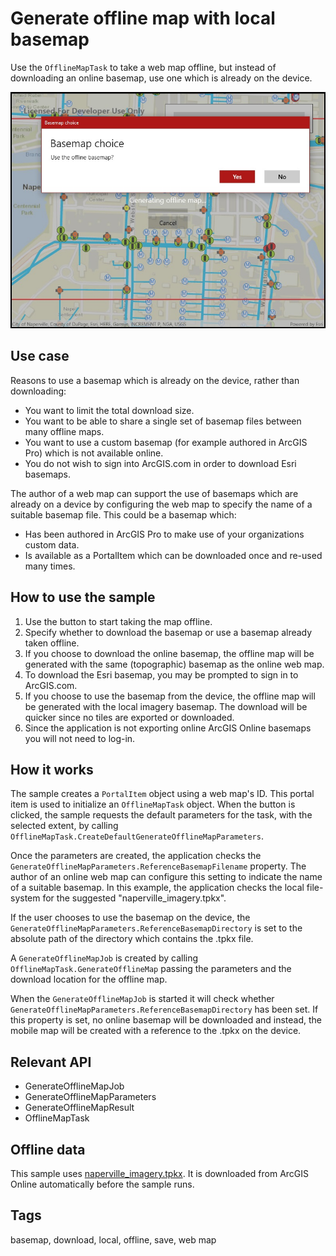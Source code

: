 # Generate offline map with local basemap

Use the `OfflineMapTask` to take a web map offline, but instead of downloading an online basemap, use one which is already on the device.

![Image of Generate offline map with local basemap](OfflineBasemapByReference.jpg)

## Use case

Reasons to use a basemap which is already on the device, rather than downloading:

* You want to limit the total download size.
* You want to be able to share a single set of basemap files between many offline maps.
* You want to use a custom basemap (for example authored in ArcGIS Pro) which is not available online.
* You do not wish to sign into ArcGIS.com in order to download Esri basemaps.

The author of a web map can support the use of basemaps which are already on a device by configuring the web map to specify the name of a suitable basemap file. This could be a basemap which:

* Has been authored in ArcGIS Pro to make use of your organizations custom data.
* Is available as a PortalItem which can be downloaded once and re-used many times.

## How to use the sample

1. Use the button to start taking the map offline.
2. Specify whether to download the basemap or use a basemap already taken offline.
3. If you choose to download the online basemap, the offline map will be generated with the same (topographic) basemap as the online web map.
4. To download the Esri basemap, you may be prompted to sign in to ArcGIS.com.
5. If you choose to use the basemap from the device, the offline map will be generated with the local imagery basemap. The download will be quicker since no tiles are exported or downloaded.
6. Since the application is not exporting online ArcGIS Online basemaps you will not need to log-in.

## How it works

The sample creates a `PortalItem` object using a web map's ID. This portal item is used to initialize an `OfflineMapTask` object. When the button is clicked, the sample requests the default parameters for the task, with the selected extent, by calling `OfflineMapTask.CreateDefaultGenerateOfflineMapParameters`.

Once the parameters are created, the application checks the `GenerateOfflineMapParameters.ReferenceBasemapFilename` property. The author of an online web map can configure this setting to indicate the name of a suitable basemap. In this example, the application checks the local file-system for the suggested "naperville_imagery.tpkx".

If the user chooses to use the basemap on the device, the `GenerateOfflineMapParameters.ReferenceBasemapDirectory` is set to the absolute path of the directory which contains the .tpkx file.

A `GenerateOfflineMapJob` is created by calling `OfflineMapTask.GenerateOfflineMap` passing the parameters and the download location for the offline map.

When the `GenerateOfflineMapJob` is started it will check whether `GenerateOfflineMapParameters.ReferenceBasemapDirectory` has been set. If this property is set, no online basemap will be downloaded and instead, the mobile map will be created with a reference to the .tpkx on the device.

## Relevant API

* GenerateOfflineMapJob
* GenerateOfflineMapParameters
* GenerateOfflineMapResult
* OfflineMapTask

## Offline data

This sample uses [naperville_imagery.tpkx](https://arcgis.com/home/item.html?id=85282f2aaa2844d8935cdb8722e22a93). It is downloaded from ArcGIS Online automatically before the sample runs.

## Tags

basemap, download, local, offline, save, web map
